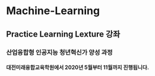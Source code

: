 # Machine-Learning
## Practice Learning Lexture 강좌


### 산업융합형 인공지능 청년혁신가 양성 과정
#### 대전미래융합교육학원에서 2020년 5월부터 11월까지 진행됩니다.
